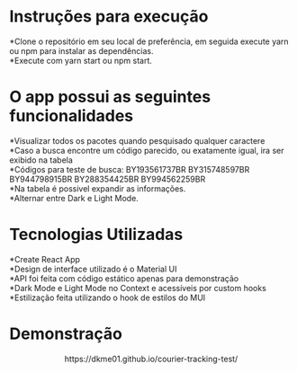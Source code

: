 # Instruções para execução

*Clone o repositório em seu local de preferência, em seguida execute yarn ou npm para instalar as dependências.
<br/>
*Execute com yarn start ou npm start.

# O app possui as seguintes funcionalidades

*Visualizar todos os pacotes quando pesquisado qualquer caractere
<br/>
*Caso a busca encontre um código parecido, ou exatamente igual, ira ser exibido na tabela
<br/>
*Códigos para teste de busca:
BY193561737BR
BY315748597BR
BY944798915BR
BY288354425BR
BY994562259BR
<br/>
*Na tabela é possivel expandir as informações.
<br/>
\*Alternar entre Dark e Light Mode.

# Tecnologias Utilizadas

*Create React App
<br/>
*Design de interface utilizado é o Material UI
<br/>
*API foi feita com código estático apenas para demonstração
<br/>
*Dark Mode e Light Mode no Context e acessíveis por custom hooks
<br/>
\*Estilização feita utilizando o hook de estilos do MUI

# Demonstração

<p align="center">
   https://dkme01.github.io/courier-tracking-test/
</p>
